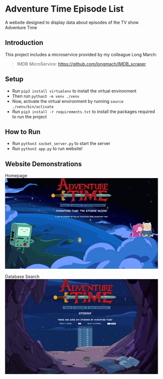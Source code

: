 # Adventure Time Episode List
A website designed to display data about episodes of the TV show Adventure Time


## Introduction
This project includes a microservice provided by my colleague Long March:

> IMDB MicroService: https://github.com/longmach/IMDB_scraper

## Setup
- Run ``` pip3 install virtualenv ``` to install the virtual environment
- Then run ``` python3 -m venv ./venv ```
- Now, activate the virtual environment by running ``` source ./venv/bin/activate ```
- Run ``` pip3 install -r requirements.txt ``` to install the packages required to run the project

## How to Run
- Run ``` python3 socket_server.py ``` to start the server
- Run ``` python3 app.py ``` to run website! 

## Website Demonstrations 
Homepage
![Homepage](https://github.com/atavakoulnia/adventure-time-ui-database/blob/main/static/img/homepage-example.gif)

Database Search
![DB](https://github.com/atavakoulnia/adventure-time-ui-database/blob/main/static/img/db-example.gif)
